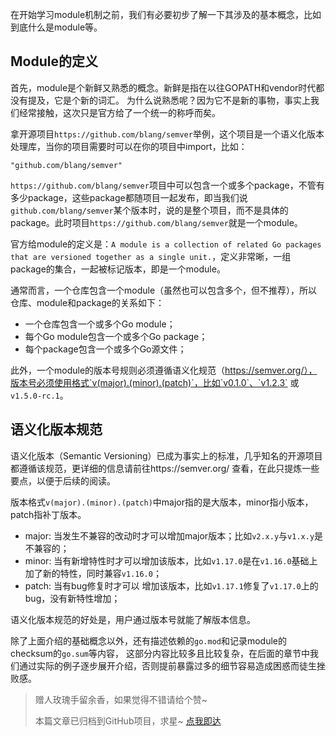 在开始学习module机制之前，我们有必要初步了解一下其涉及的基本概念，比如到底什么是module等。

## Module的定义
首先，module是个新鲜又熟悉的概念。新鲜是指在以往GOPATH和vendor时代都没有提及，它是个新的词汇。
为什么说熟悉呢？因为它不是新的事物，事实上我们经常接触，这次只是官方给了一个统一的称呼而矣。

拿开源项目`https://github.com/blang/semver`举例，这个项目是一个语义化版本处理库，当你的项目需要时可以在你的项目中import，比如：
```golang
"github.com/blang/semver"
```
`https://github.com/blang/semver`项目中可以包含一个或多个package，不管有多少package，这些package都随项目一起发布，即当我们说`github.com/blang/semver`某个版本时，说的是整个项目，而不是具体的package。此时项目`https://github.com/blang/semver`就是一个module。

官方给module的定义是：`A module is a collection of related Go packages that are versioned together as a single unit.`，定义非常晰，一组package的集合，一起被标记版本，即是一个module。

通常而言，一个仓库包含一个module（虽然也可以包含多个，但不推荐），所以仓库、module和package的关系如下：
- 一个仓库包含一个或多个Go module；
- 每个Go module包含一个或多个Go package；
- 每个package包含一个或多个Go源文件；

此外，一个module的版本号规则必须遵循语义化规范（https://semver.org/），版本号必须使用格式`v(major).(minor).(patch)`，比如`v0.1.0`、`v1.2.3` 或`v1.5.0-rc.1`。

## 语义化版本规范
语义化版本（Semantic Versioning）已成为事实上的标准，几乎知名的开源项目都遵循该规范，更详细的信息请前往https://semver.org/ 查看，在此只提炼一些要点，以便于后续的阅读。

版本格式`v(major).(minor).(patch)`中major指的是大版本，minor指小版本，patch指补丁版本。
- major: 当发生不兼容的改动时才可以增加major版本；比如`v2.x.y`与`v1.x.y`是不兼容的；
- minor: 当有新增特性时才可以增加该版本，比如`v1.17.0`是在`v1.16.0`基础上加了新的特性，同时兼容`v1.16.0`；
- patch: 当有bug修复时才可以 增加该版本，比如`v1.17.1`修复了`v1.17.0`上的bug，没有新特性增加；

语义化版本规范的好处是，用户通过版本号就能了解版本信息。

除了上面介绍的基础概念以外，还有描述依赖的`go.mod`和记录module的checksum的`go.sum`等内容，
这部分内容比较多且比较复杂，在后面的章节中我们通过实际的例子逐步展开介绍，否则提前暴露过多的细节容易造成困惑而徒生挫败感。

> 赠人玫瑰手留余香，如果觉得不错请给个赞~
> 
> 本篇文章已归档到GitHub项目，求星~ [点我即达](https://github.com/RainbowMango/GoExpertProgramming)